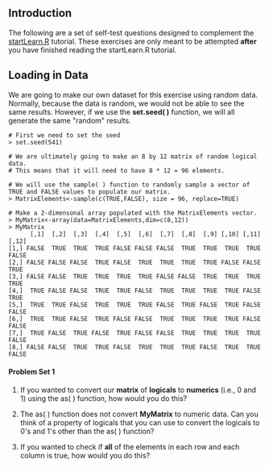 ## Introduction

The following are a set of self-test questions designed to complement the [startLearn.R](https://github.com/aazaff/startLearn.R/blob/master/README.md) tutorial. These exercises are only meant to be attempted **after** you have finished reading the startLearn.R tutorial.

## Loading in Data

We are going to make our own dataset for this exercise using random data. Normally, because the data is random, we would not be able to see the same results. However, if we use the **set.seed( )** function, we will all generate the same "random" results.

````
# First we need to set the seed
> set.seed(541)

# We are ultimately going to make an 8 by 12 matrix of random logical data. 
# This means that it will need to have 8 * 12 = 96 elements.

# We will use the sample( ) function to randomly sample a vector of TRUE and FALSE values to populate our matrix.
> MatrixElements<-sample(c(TRUE,FALSE), size = 96, replace=TRUE)

# Make a 2-dimensonal array populated with the MatrixElements vector.
> MyMatrix<-array(data=MatrixElements,dim=c(8,12))
> MyMatrix
      [,1]  [,2]  [,3]  [,4]  [,5]  [,6]  [,7]  [,8]  [,9] [,10] [,11] [,12]
[1,] FALSE  TRUE  TRUE  TRUE FALSE FALSE FALSE  TRUE  TRUE  TRUE  TRUE FALSE
[2,] FALSE FALSE FALSE  TRUE FALSE  TRUE  TRUE  TRUE  TRUE FALSE FALSE  TRUE
[3,] FALSE FALSE  TRUE  TRUE  TRUE  TRUE FALSE FALSE  TRUE  TRUE  TRUE  TRUE
[4,]  TRUE FALSE FALSE  TRUE  TRUE FALSE  TRUE  TRUE  TRUE  TRUE FALSE  TRUE
[5,]  TRUE  TRUE FALSE  TRUE  TRUE  TRUE FALSE  TRUE FALSE  TRUE FALSE FALSE
[6,]  TRUE  TRUE FALSE  TRUE FALSE FALSE  TRUE  TRUE  TRUE  TRUE FALSE FALSE
[7,]  TRUE FALSE  TRUE FALSE  TRUE FALSE FALSE  TRUE  TRUE  TRUE  TRUE FALSE
[8,] FALSE FALSE  TRUE  TRUE FALSE  TRUE  TRUE  TRUE FALSE  TRUE  TRUE FALSE
````

#### Problem Set 1
1. If you wanted to convert our **matrix** of **logicals** to **numerics** (i.e., 0 and 1) using the as( ) function, how would you do this?

2. The as( ) function does not convert **MyMatrix** to numeric data. Can you think of a property of logicals that you can use to convert the logicals to 0's and 1's other than the as( ) function?

3. If you wanted to check if **all** of the elements in each row and each column is true, how would you do this? 


